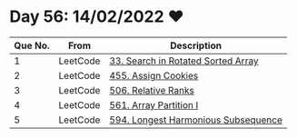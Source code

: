 # Day 56: 14/02/2022 ❤

| Que No. | From | Description |
| --- | --- | --- |
| 1 | LeetCode | [33. Search in Rotated Sorted Array](https://leetcode.com/problems/search-in-rotated-sorted-array/) |
| 2 | LeetCode | [455. Assign Cookies](https://leetcode.com/problems/assign-cookies/) |
| 3 | LeetCode | [506. Relative Ranks](https://leetcode.com/problems/relative-ranks/) |
| 4 | LeetCode | [561. Array Partition I](https://leetcode.com/problems/array-partition-i/) |
| 5 | LeetCode | [594. Longest Harmonious Subsequence](https://leetcode.com/problems/longest-harmonious-subsequence/) |

